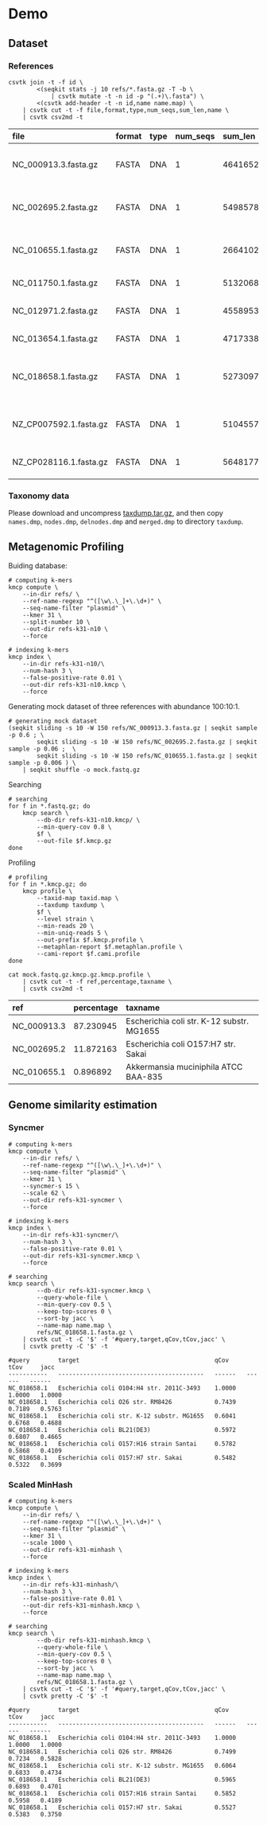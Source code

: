 # Demo

## Dataset

### References

    csvtk join -t -f id \
            <(seqkit stats -j 10 refs/*.fasta.gz -T -b \
                | csvtk mutate -t -n id -p "(.+)\.fasta") \
            <(csvtk add-header -t -n id,name name.map) \
        | csvtk cut -t -f file,format,type,num_seqs,sum_len,name \
        | csvtk csv2md -t

file                  |format|type|num_seqs|sum_len|name
:---------------------|:-----|:---|:-------|:------|:----------------------------------------
NC_000913.3.fasta.gz  |FASTA |DNA |1       |4641652|Escherichia coli str. K-12 substr. MG1655
NC_002695.2.fasta.gz  |FASTA |DNA |1       |5498578|Escherichia coli O157:H7 str. Sakai
NC_010655.1.fasta.gz  |FASTA |DNA |1       |2664102|Akkermansia muciniphila ATCC BAA-835
NC_011750.1.fasta.gz  |FASTA |DNA |1       |5132068|Escherichia coli IAI39
NC_012971.2.fasta.gz  |FASTA |DNA |1       |4558953|Escherichia coli BL21(DE3)
NC_013654.1.fasta.gz  |FASTA |DNA |1       |4717338|Escherichia coli SE15
NC_018658.1.fasta.gz  |FASTA |DNA |1       |5273097|Escherichia coli O104:H4 str. 2011C-3493
NZ_CP007592.1.fasta.gz|FASTA |DNA |1       |5104557|Escherichia coli O157:H16 strain Santai
NZ_CP028116.1.fasta.gz|FASTA |DNA |1       |5648177|Escherichia coli O26 str. RM8426

### Taxonomy data

Please download and uncompress [taxdump.tar.gz](ftp://ftp.ncbi.nih.gov/pub/taxonomy/taxdump.tar.gz),
and then copy `names.dmp`, `nodes.dmp`, `delnodes.dmp` and `merged.dmp` to directory `taxdump`.
## Metagenomic Profiling

Buiding database:

    # computing k-mers
    kmcp compute \
        --in-dir refs/ \
        --ref-name-regexp "^([\w\.\_]+\.\d+)" \
        --seq-name-filter "plasmid" \
        --kmer 31 \
        --split-number 10 \
        --out-dir refs-k31-n10 \
        --force

    # indexing k-mers
    kmcp index \
        --in-dir refs-k31-n10/\
        --num-hash 3 \
        --false-positive-rate 0.01 \
        --out-dir refs-k31-n10.kmcp \
        --force

Generating mock dataset of three references with abundance 100:10:1.

    # generating mock dataset
    (seqkit sliding -s 10 -W 150 refs/NC_000913.3.fasta.gz | seqkit sample -p 0.6 ; \
            seqkit sliding -s 10 -W 150 refs/NC_002695.2.fasta.gz | seqkit sample -p 0.06 ;  \
            seqkit sliding -s 10 -W 150 refs/NC_010655.1.fasta.gz | seqkit sample -p 0.006 ) \
        | seqkit shuffle -o mock.fastq.gz

Searching

    # searching
    for f in *.fastq.gz; do
        kmcp search \
            --db-dir refs-k31-n10.kmcp/ \
            --min-query-cov 0.8 \
            $f \
            --out-file $f.kmcp.gz
    done

Profiling

    # profiling
    for f in *.kmcp.gz; do
        kmcp profile \
            --taxid-map taxid.map \
            --taxdump taxdump \
            $f \
            --level strain \
            --min-reads 20 \
            --min-uniq-reads 5 \
            --out-prefix $f.kmcp.profile \
            --metaphlan-report $f.metaphlan.profile \
            --cami-report $f.cami.profile
    done

    cat mock.fastq.gz.kmcp.gz.kmcp.profile \
        | csvtk cut -t -f ref,percentage,taxname \
        | csvtk csv2md -t
    
|ref        |percentage|taxname                                  |
|:----------|:---------|:----------------------------------------|
|NC_000913.3|87.230945 |Escherichia coli str. K-12 substr. MG1655|
|NC_002695.2|11.872163 |Escherichia coli O157:H7 str. Sakai      |
|NC_010655.1|0.896892  |Akkermansia muciniphila ATCC BAA-835     |

## Genome similarity estimation

### Syncmer

    # computing k-mers
    kmcp compute \
        --in-dir refs/ \
        --ref-name-regexp "^([\w\.\_]+\.\d+)" \
        --seq-name-filter "plasmid" \
        --kmer 31 \
        --syncmer-s 15 \
        --scale 62 \
        --out-dir refs-k31-syncmer \
        --force

    # indexing k-mers
    kmcp index \
        --in-dir refs-k31-syncmer/\
        --num-hash 3 \
        --false-positive-rate 0.01 \
        --out-dir refs-k31-syncmer.kmcp \
        --force

    # searching
    kmcp search \
            --db-dir refs-k31-syncmer.kmcp \
            --query-whole-file \
            --min-query-cov 0.5 \
            --keep-top-scores 0 \
            --sort-by jacc \
            --name-map name.map \
            refs/NC_018658.1.fasta.gz \
        | csvtk cut -t -C '$' -f '#query,target,qCov,tCov,jacc' \
        | csvtk pretty -C '$' -t 

    #query        target                                      qCov     tCov     jacc
    -----------   -----------------------------------------   ------   ------   ------
    NC_018658.1   Escherichia coli O104:H4 str. 2011C-3493    1.0000   1.0000   1.0000
    NC_018658.1   Escherichia coli O26 str. RM8426            0.7439   0.7189   0.5763
    NC_018658.1   Escherichia coli str. K-12 substr. MG1655   0.6041   0.6768   0.4688
    NC_018658.1   Escherichia coli BL21(DE3)                  0.5972   0.6807   0.4665
    NC_018658.1   Escherichia coli O157:H16 strain Santai     0.5782   0.5868   0.4109
    NC_018658.1   Escherichia coli O157:H7 str. Sakai         0.5482   0.5322   0.3699

### Scaled MinHash

    # computing k-mers
    kmcp compute \
        --in-dir refs/ \
        --ref-name-regexp "^([\w\.\_]+\.\d+)" \
        --seq-name-filter "plasmid" \
        --kmer 31 \
        --scale 1000 \
        --out-dir refs-k31-minhash \
        --force

    # indexing k-mers
    kmcp index \
        --in-dir refs-k31-minhash/\
        --num-hash 3 \
        --false-positive-rate 0.01 \
        --out-dir refs-k31-minhash.kmcp \
        --force

    # searching
    kmcp search \
            --db-dir refs-k31-minhash.kmcp \
            --query-whole-file \
            --min-query-cov 0.5 \
            --keep-top-scores 0 \
            --sort-by jacc \
            --name-map name.map \
            refs/NC_018658.1.fasta.gz \
        | csvtk cut -t -C '$' -f '#query,target,qCov,tCov,jacc' \
        | csvtk pretty -C '$' -t 

    #query        target                                      qCov     tCov     jacc
    -----------   -----------------------------------------   ------   ------   ------
    NC_018658.1   Escherichia coli O104:H4 str. 2011C-3493    1.0000   1.0000   1.0000
    NC_018658.1   Escherichia coli O26 str. RM8426            0.7499   0.7234   0.5828
    NC_018658.1   Escherichia coli str. K-12 substr. MG1655   0.6064   0.6833   0.4734
    NC_018658.1   Escherichia coli BL21(DE3)                  0.5965   0.6893   0.4701
    NC_018658.1   Escherichia coli O157:H16 strain Santai     0.5852   0.5958   0.4189
    NC_018658.1   Escherichia coli O157:H7 str. Sakai         0.5527   0.5383   0.3750
